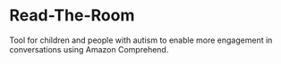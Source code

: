 # Read-The-Room
Tool for children and people with autism to enable more engagement in conversations using Amazon Comprehend.
